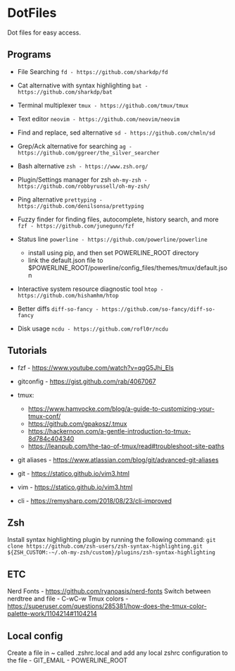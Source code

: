 # DotFiles
Dot files for easy access.


## Programs

* File Searching
`fd - https://github.com/sharkdp/fd`

* Cat alternative with syntax highlighting
`bat - https://github.com/sharkdp/bat`

* Terminal multiplexer
`tmux - https://github.com/tmux/tmux`

* Text editor
`neovim - https://github.com/neovim/neovim`

* Find and replace, sed alternative
`sd - https://github.com/chmln/sd`

* Grep/Ack alternative for searching
`ag - https://github.com/ggreer/the_silver_searcher`

* Bash alternative
`zsh - https://www.zsh.org/`

* Plugin/Settings manager for zsh
`oh-my-zsh - https://github.com/robbyrussell/oh-my-zsh/`

* Ping alternative
`prettyping - https://github.com/denilsonsa/prettyping`

* Fuzzy finder for finding files, autocomplete, history search, and more
`fzf - https://github.com/junegunn/fzf`

* Status line
`powerline - https://github.com/powerline/powerline`
    - install using pip, and then set POWERLINE_ROOT directory
    - link the default.json file to $POWERLINE_ROOT/powerline/config_files/themes/tmux/default.json

* Interactive system resource diagnostic tool
`htop - https://github.com/hishamhm/htop`

* Better diffs
`diff-so-fancy - https://github.com/so-fancy/diff-so-fancy`

* Disk usage
`ncdu - https://github.com/rofl0r/ncdu`


## Tutorials
* fzf - https://www.youtube.com/watch?v=qgG5Jhi_Els
* gitconfig - https://gist.github.com/rab/4067067
* tmux:
    - https://www.hamvocke.com/blog/a-guide-to-customizing-your-tmux-conf/
    - https://github.com/gpakosz/.tmux
    - https://hackernoon.com/a-gentle-introduction-to-tmux-8d784c404340
    - https://leanpub.com/the-tao-of-tmux/read#troubleshoot-site-paths

* git aliases - https://www.atlassian.com/blog/git/advanced-git-aliases
* git - https://statico.github.io/vim3.html
* vim - https://statico.github.io/vim3.html
* cli - https://remysharp.com/2018/08/23/cli-improved


## Zsh
Install syntax highlighting plugin by running the following command:
`git clone https://github.com/zsh-users/zsh-syntax-highlighting.git ${ZSH_CUSTOM:-~/.oh-my-zsh/custom}/plugins/zsh-syntax-highlighting`


## ETC
Nerd Fonts - https://github.com/ryanoasis/nerd-fonts
Switch between nerdtree and file - C-wC-w
Tmux colors - https://superuser.com/questions/285381/how-does-the-tmux-color-palette-work/1104214#1104214


## Local config
Create a file in ~ called .zshrc.local and add any local zshrc configuration to the file
    - GIT_EMAIL
    - POWERLINE_ROOT 
